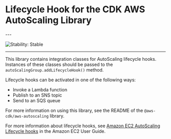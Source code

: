 # Lifecycle Hook for the CDK AWS AutoScaling Library

<html></html>---


![Stability: Stable](https://img.shields.io/badge/stability-Stable-success.svg?style=for-the-badge)

---
<html></html>

This library contains integration classes for AutoScaling lifecycle hooks.
Instances of these classes should be passed to the
`autoScalingGroup.addLifecycleHook()` method.

Lifecycle hooks can be activated in one of the following ways:

* Invoke a Lambda function
* Publish to an SNS topic
* Send to an SQS queue

For more information on using this library, see the README of the
`@aws-cdk/aws-autoscaling` library.

For more information about lifecycle hooks, see
[Amazon EC2 AutoScaling Lifecycle hooks](https://docs.aws.amazon.com/autoscaling/ec2/userguide/lifecycle-hooks.html) in the Amazon EC2 User Guide.
